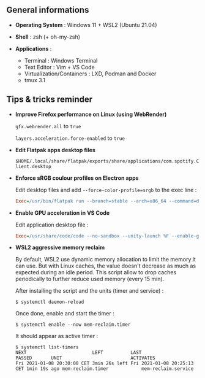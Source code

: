 ## General informations

* **Operating System** : Windows 11 + WSL2 (Ubuntu 21.04)

* **Shell** : zsh (+ oh-my-zsh)

* **Applications** :
  - Terminal : Windows Terminal
  - Text Editor : Vim + VS Code
  - Virtualization/Containers : LXD, Podman and Docker
  - tmux 3.1

## Tips & tricks reminder

* **Improve Firefox performance on Linux (using WebRender)**
  
  `gfx.webrender.all` to `true`
  
  `layers.acceleration.force-enabled` to `true`

* **Edit Flatpak apps desktop files**

  `$HOME/.local/share/flatpak/exports/share/applications/com.spotify.Client.desktop`

* **Enforce sRGB coulour profiles on Electron apps**

  Edit desktop files and add `--force-color-profile=srgb` to the exec line :
  
  ```INI
  Exec=/usr/bin/flatpak run --branch=stable --arch=x86_64 --command=discord com.discordapp.Discord --force-color-profile=srgb
  ```

* **Enable GPU acceleration in VS Code**

  Edit application desktop file :
  
  ```INI
  Exec=/usr/share/code/code --no-sandbox --unity-launch %F --enable-gpu-rasterization --enable-native-gpu-memory-buffers
  ```

* **WSL2 aggressive memory reclaim**

  By default, WSL2 use dynamic memory allocation to limit the memory it can use. But with Linux caches, the value doesn't decrease as much as expected during an idle period. This script allow to drop caches periodically to further reduce used memory (every 15 min).

  After installing the script and the units (timer and service) :

  ```
  $ systemctl daemon-reload
  ```

  Once done, enable and start the timer :

  ```
  $ systemctl enable --now mem-reclaim.timer
  ```

  It should appear as active timer :

  ```
  $ systemctl list-timers
  NEXT                        LEFT          LAST                        PASSED       UNIT                         ACTIVATES
  Fri 2021-01-08 20:30:00 CET 3min 26s left Fri 2021-01-08 20:25:13 CET 1min 19s ago mem-reclaim.timer            mem-reclaim.service
  ```

